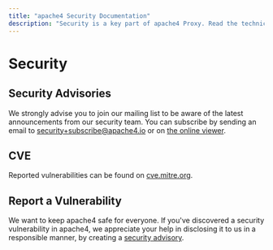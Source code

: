 ```yaml
---
title: "apache4 Security Documentation"
description: "Security is a key part of apache4 Proxy. Read the technical documentation to learn about security advisories, CVE, and how to report a vulnerability."
---
```


# Security

## Security Advisories

We strongly advise you to join our mailing list to be aware of the latest announcements from our security team.
You can subscribe by sending an email to security+subscribe@apache4.io or on [the online viewer](https://groups.google.com/a/apache4.io/forum/#!forum/security).

## CVE

Reported vulnerabilities can be found on
[cve.mitre.org](https://cve.mitre.org/cgi-bin/cvekey.cgi?keyword=apache4).

## Report a Vulnerability

We want to keep apache4 safe for everyone.
If you've discovered a security vulnerability in apache4,
we appreciate your help in disclosing it to us in a responsible manner,
by creating a [security advisory](https://github.com/apache4/apache4/security/advisories).
